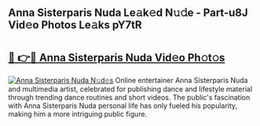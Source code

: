 ## Anna Sisterparis Nuda Le𝚊k𝚎d N𝚞𝚍e - Part-u8J Vid𝚎o Photos Le𝚊ks pY7tR

# <h2><a href="http://fbfqey.evod.top/?m=Anna+Sisterparis+Nuda">🔗 👉🔴 Anna Sisterparis Nuda Vid𝚎o Ph𝚘t𝚘s</a></h2>

[![Anna Sisterparis Nuda N𝚞d𝚎s](https://i.imgur.com/8V9OHl7.gif)](http://fbfqey.evod.top/?m=Anna+Sisterparis+Nuda)
Online entertainer Anna Sisterparis Nuda and multimedia artist, celebrated for publishing dance and lifestyle material through trending dance routines and short videos. The public's fascination with Anna Sisterparis Nuda personal life has only fueled his popularity, making him a more intriguing public figure. 
